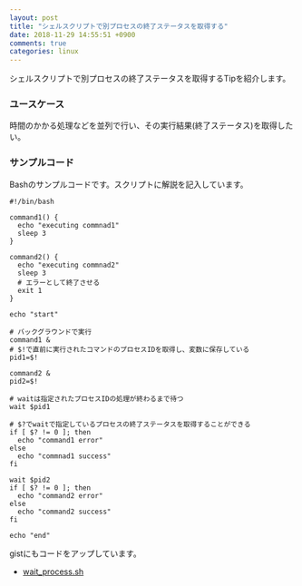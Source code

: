 ```yaml
---
layout: post
title: "シェルスクリプトで別プロセスの終了ステータスを取得する"
date: 2018-11-29 14:55:51 +0900
comments: true
categories: linux
---
```


シェルスクリプトで別プロセスの終了ステータスを取得するTipを紹介します。

### ユースケース

時間のかかる処理などを並列で行い、その実行結果(終了ステータス)を取得したい。

### サンプルコード

Bashのサンプルコードです。スクリプトに解説を記入しています。

```
#!/bin/bash

command1() {
  echo "executing commnad1"
  sleep 3
}

command2() {
  echo "executing commnad2"
  sleep 3
  # エラーとして終了させる
  exit 1
}

echo "start"

# バックグラウンドで実行
command1 &
# $!で直前に実行されたコマンドのプロセスIDを取得し、変数に保存している
pid1=$!

command2 &
pid2=$!

# waitは指定されたプロセスIDの処理が終わるまで待つ
wait $pid1

# $?でwaitで指定しているプロセスの終了ステータスを取得することができる
if [ $? != 0 ]; then
  echo "command1 error"
else
  echo "commnad1 success"
fi

wait $pid2
if [ $? != 0 ]; then
  echo "command2 error"
else
  echo "command2 success"
fi

echo "end"
```

gistにもコードをアップしています。

* <a href="https://gist.github.com/shoyan/6f45b6a005fd34a44264fa1dcb4d56e6" target="_blank">wait_process.sh</a>
